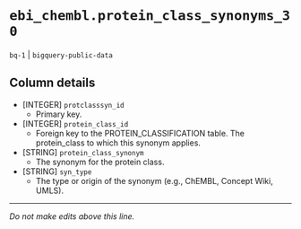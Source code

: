 # `ebi_chembl.protein_class_synonyms_30`
`bq-1` | `bigquery-public-data`

## Column details
* [INTEGER]   `protclasssyn_id`
  - Primary key.
* [INTEGER]   `protein_class_id`
  - Foreign key to the PROTEIN_CLASSIFICATION table. The protein_class to which this synonym applies.
* [STRING]    `protein_class_synonym`
  - The synonym for the protein class.
* [STRING]    `syn_type`
  - The type or origin of the synonym (e.g., ChEMBL, Concept Wiki, UMLS).

-------------------------------------------------------------------------------
*Do not make edits above this line.*
